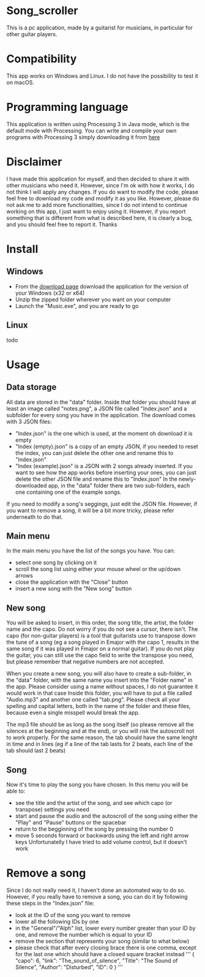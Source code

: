# Song_scroller
This is a pc application, made by a guitarist for musicians, in particular for other guitar players.

# Compatibility
This app works on Windows and Linux. I do not have the possibility to test it on macOS.

# Programming language
This application is written using Processing 3 in Java mode, which is the default mode with Processing. You can write and compile your own programs with Processing 3 simply downloading it from [here](https://processing.org/download/)

# Disclaimer
I have made this application for myself, and then decided to share it with other musicians who need it. However, since I'm ok with how it works, I do not think I will apply any changes. If you do want to modify the code, please feel free to download my code and modify it as you like. However, please do not ask me to add more functionalities, since I do not intend to continue working on this app, I just want to enjoy using it. However, if you report something that is different from what is described here, it is clearly a bug, and you should feel free to report it. Thanks

# Install
## Windows
- From the [download page]() download the application for the version of your Windows (x32 or x64)
- Unzip the zipped folder wherever you want on your computer
- Launch the "Music.exe", and you are ready to go

## Linux
todo

# Usage
## Data storage
All data are stored in the "data" folder.
Inside that folder you should have at least an image called "notes.png", a JSON file called "Index.json" and a subfolder for every song you have in the application.
The download comes with 3 JSON files:
- "Index.json" is the one which is used, at the moment oh download it is empty
- "Index (empty).json" is a copy of an empty JSON, if you needed to reset the index, you can just delete the other one and rename this to "Index.json"
- "Index (example).json" is a JSON with 2 songs already inserted. If you want to see how the app works before inserting your ones, you can just delete the other JSON file and rename this to "Index.json"
In the newly-downloaded app, in the "data" folder there are two sub-folders, each one containing one of the example songs.

If you need to modify a song's seggings, just edit the JSON file. However, if you want to remove a song, it will be a bit more tricky, please refer underneath to do that. 

## Main menu
In the main menu you have the list of the songs you have.
You can:
- select one song by clicking on it
- scroll the song list using either your mouse wheel or the up/down arrows
- close the application with the "Close" button
- insert a new song with the "New song" button

## New song
You will be asked to insert, in this order, the song title, the artist, the folder name and the capo. Do not worry if you do not see a cursor, there isn't.
The capo (for non-guitar players) is a tool that guitarists use to transpose down the tune of a song (eg a song played in Emajor with the capo 1, results in the same song if it was played in Fmajor on a normal guitar). If you do not play the guitar, you can still use the capo field to write the transpose you need, but please remember that negative numbers are not accepted.

When you create a new song, you will also have to create a sub-folder, in the "data" folder, with the same name you insert into the "Folder name" in the app. Please consider using a name without spaces, I do not guarantee it would work in that case
Inside this folder, you will have to put a file called "Audio.mp3" and another one called "tab.png". Please check all your spelling and capital letters, both in the name of the folder and these files, because even a single misspell would break the app. 

The mp3 file should be as long as the song itself (so please remove all the silences at the beginning and at the end), or you will risk the autoscroll not to work properly.
For the same reason, the tab should have the same lenght in time and in lines (eg if a line of the tab lasts for 2 beats, each line of the tab should last 2 beats)

## Song
Now it's time to play the song you have chosen.
In this menu you will be able to:
- see the title and the artist of the song, and see which capo (or transpose) settings you need
- start and pause the audio and the autoscroll of the song using either the "Play" and "Pause" buttons or the spacebar
- return to the begginning of the song by pressing the number 0
- move 5 seconds forward or backwards using the left and right arrow keys
Unfortunatelly I have tried to add volume control, but it doesn't work

# Remove a song
Since I do not really need it, I haven't done an automated way to do so.
However, if you really have to remove a song, you can do it by following these steps in the "Index.json" file:
- look at the ID of the song you want to remove
- lower all the following IDs by one
- in the "General"/"Alph" list, lower every number greater than your ID by one, and remove the number which is equal to your ID
- remove the section that represents your song (similar to what below)
- please check that after every closing brace there is one comma, except for the last one which should have a closed square bracket instead
'''
    {
      "capo": 6,
      "link": "The_sound_of_silence",
      "Title": "The Sound of Silence",
      "Author": "Disturbed",
      "ID": 0
    }
'''
